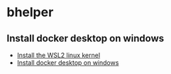 # bhelper

## Install docker desktop on windows

* [Install the WSL2 linux kernel](https://docs.microsoft.com/en-us/windows/wsl/wsl2-kernel)
* [Install docker desktop on windows](https://docs.docker.com/compose/install/)</li>
